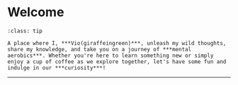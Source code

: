  
 # Welcome
 
 ```{admonition} The Giraffe Notes
 :class: tip

 A place where I, ***Vio(giraffeingreen)***, unleash my wild thoughts, share my knowledge, and take you on a journey of ***mental aerobics***. Whether you're here to learn something new or simply enjoy a cup of coffee as we explore together, let's have some fun and indulge in our ***curiosity***!

```

---

```{tableofcontents}
```
